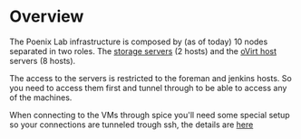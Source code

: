 Overview
==============

The Poenix Lab infrastructure is composed by (as of today) 10 nodes
separated in two roles. The [storage servers] \(2 hosts) and the
 [oVirt host] servers (8 hosts).

  [storage servers]: /infra/Phoenix_Lab_Storage_Hosts
  [oVirt host]: /infra/Phoenix_Lab_oVirt_Hosts

The access to the servers is restricted to the foreman and jenkins
hosts. So you need to access them first and tunnel through to be able
to access any of the machines.

When connecting to the VMs through spice you'll need some special
setup so your connections are tunneled trough ssh, the details are
[here][ssh_spice_tunnel]

  [ssh_spice_tunnel]: /Infra/Phoenix_Lab_Ssh_Spice_Tunnel
